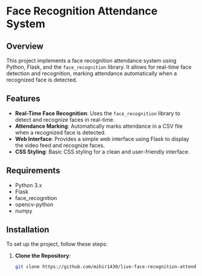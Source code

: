 # Face Recognition Attendance System

## Overview
This project implements a face recognition attendance system using Python, Flask, and the `face_recognition` library. It allows for real-time face detection and recognition, marking attendance automatically when a recognized face is detected.

## Features
- **Real-Time Face Recognition**: Uses the `face_recognition` library to detect and recognize faces in real-time.
- **Attendance Marking**: Automatically marks attendance in a CSV file when a recognized face is detected.
- **Web Interface**: Provides a simple web interface using Flask to display the video feed and recognize faces.
- **CSS Styling**: Basic CSS styling for a clean and user-friendly interface.

## Requirements
- Python 3.x
- Flask
- face_recognition
- opencv-python
- numpy

## Installation
To set up the project, follow these steps:

1. **Clone the Repository**:
   ```bash
   git clone https://github.com/mihir1430/live-face-recognition-attendance-system.git